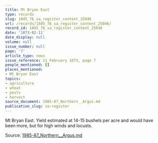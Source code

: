 ```yaml
---
title: Mt Bryan East
type: records
slug: 1845_76_sa_register_content_25046
url: /records/1845_76_sa_register_content_25046/
record_id: 1845_76_sa_register_content_25046
date: '1873-02-11'
date_display: null
volume: null
issue_number: null
page: '7'
article_type: news
issue_reference: 11 February 1873, page 7
people_mentioned: []
places_mentioned:
- Mt Bryan East
topics:
- agriculture
- wheat
- pests
- harvest
source_document: 1985-87_Northern__Argus.md
publication_slug: sa-register
---
```


Mt Bryan East. Yield estimated at 14-15 bushels per acre and would have been more, but for high winds and locusts.

Source: [1985-87_Northern__Argus.md](/downloads/markdown/1985-87_Northern__Argus.md)
